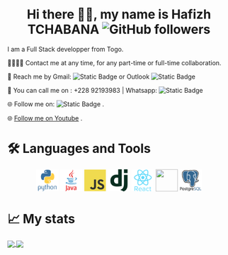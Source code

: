 
<h1 align="center">Hi there 👋🏿, my name is Hafizh TCHABANA <img alt="GitHub followers" src="https://img.shields.io/github/followers/tchabana?style=flat"></h1>

I am a Full Stack developper from Togo.

<p>🫱🏻‍🫲🏿 Contact me at any time, for any part-time or full-time collaboration.</p>
<p>📨 Reach me by Gmail: <img alt="Static Badge" src="https://img.shields.io/badge/Gmail-red?style=flat&logo=gmail&logoColor=white&labelColor=red&link=mailto%3Attoureydaou%40gmail.com">
or Outlook <img alt="Static Badge" src="https://img.shields.io/badge/Outlook-blue?style=flat&logo=microsoft%20outlook&logoColor=white&labelColor=%23328afc&color=%23328afc&link=mailto%3Atoure-ydaou.teouri%40ifnti.com">
 </p>
<p>📱 You can call me on : +228 92193983 | Whatsapp: <img alt="Static Badge" src="https://img.shields.io/badge/Whatsapp-green?style=flat&logo=whatsapp&logoColor=white&labelColor=%230cb33e&color=%230cb33e&link=https%3A%2F%2Fwa.me%2F%2B22893358485">
</p>
<p>🌐 Follow me on: <img alt="Static Badge" src="https://img.shields.io/badge/Linkedin-blue?style=flat&logo=linkedin&logoColor=white&link=https%3A%2F%2Fwww.linkedin.com%2Fin%2Ftour%25C3%25A9-ydaou-teouri%2F">
.</p>
<p>🌐  <a  href="https://www.youtube.com/@labyrinthe_num%C3%A9rique">Follow me on Youtube</a>
.</p>

<h1>🛠 Languages and Tools</h1>
<div align="center">

  <img src="https://github.com/devicons/devicon/blob/master/icons/python/python-original-wordmark.svg" width=50 height=50/>
  <img src="https://github.com/devicons/devicon/blob/master/icons/java/java-original-wordmark.svg" width=50 height=50/>
  <img src="https://github.com/devicons/devicon/blob/master/icons/javascript/javascript-original.svg" width=50 height=50/>  
  <img src="https://github.com/devicons/devicon/blob/master/icons/django/django-plain.svg" width=50 height=50/>  
  <img src="https://github.com/devicons/devicon/blob/master/icons/react/react-original-wordmark.svg" width=50 height=50/>
  <img src="https://upload.wikimedia.org/wikipedia/commons/thumb/9/9a/Laravel.svg/1200px-Laravel.svg.png" width=50 height=50/>
  <img src="https://github.com/devicons/devicon/blob/master/icons/postgresql/postgresql-original-wordmark.svg" width=50 height=50/>
  

</div>

<h1>📈 My stats</h1>

<div align"center>
    
  <a href="https://github.com/anuraghazra/github-readme-stats">
    <img align="center" src="https://github-readme-stats-one-delta-92.vercel.app/api?username=tchabana&show=reviews,prs_merged,prs_merged_percentage&theme=dark&include_all_commits=true" />
  </a>
  
  <a href="https://github.com/anuraghazra/convoychat">
    <img align="center" src="https://github-readme-stats-one-delta-92.vercel.app/api/top-langs/?username=tchabana&layout=compact" />
  </a>

</div>
